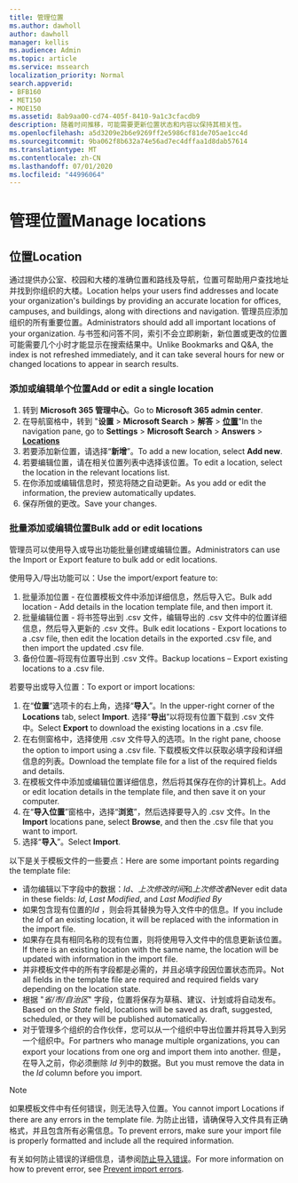 ```yaml
---
title: 管理位置
ms.author: dawholl
author: dawholl
manager: kellis
ms.audience: Admin
ms.topic: article
ms.service: mssearch
localization_priority: Normal
search.appverid:
- BFB160
- MET150
- MOE150
ms.assetid: 8ab9aa00-cd74-405f-8410-9a1c3cfacdb9
description: 随着时间推移，可能需要更新位置状态和内容以保持其相关性。
ms.openlocfilehash: a5d3209e2b6e9269ff2e5986cf81de705ae1cc4d
ms.sourcegitcommit: 9ba062f8b632a74e56ad7ec4dffaa1d8dab57614
ms.translationtype: MT
ms.contentlocale: zh-CN
ms.lasthandoff: 07/01/2020
ms.locfileid: "44996064"
---
```

# <a name="manage-locations"></a><span data-ttu-id="97052-103">管理位置</span><span class="sxs-lookup"><span data-stu-id="97052-103">Manage locations</span></span>

## <a name="location"></a><span data-ttu-id="97052-104">位置</span><span class="sxs-lookup"><span data-stu-id="97052-104">Location</span></span>

<span data-ttu-id="97052-105">通过提供办公室、校园和大楼的准确位置和路线及导航，位置可帮助用户查找地址并找到你组织的大楼。</span><span class="sxs-lookup"><span data-stu-id="97052-105">Location helps your users find addresses and locate your organization's buildings by providing an accurate location for offices, campuses, and buildings, along with directions and navigation.</span></span> <span data-ttu-id="97052-106">管理员应添加组织的所有重要位置。</span><span class="sxs-lookup"><span data-stu-id="97052-106">Administrators should add all important locations of your organization.</span></span> <span data-ttu-id="97052-107">与书签和问答不同，索引不会立即刷新，新位置或更改的位置可能需要几个小时才能显示在搜索结果中。</span><span class="sxs-lookup"><span data-stu-id="97052-107">Unlike Bookmarks and Q&A, the index is not refreshed immediately, and it can take several hours for new or changed locations to appear in search results.</span></span>

### <a name="add-or-edit-a-single-location"></a><span data-ttu-id="97052-108">添加或编辑单个位置</span><span class="sxs-lookup"><span data-stu-id="97052-108">Add or edit a single location</span></span>

1. <span data-ttu-id="97052-109">转到 **Microsoft 365 管理中心**。</span><span class="sxs-lookup"><span data-stu-id="97052-109">Go to **Microsoft 365 admin center**.</span></span>
1. <span data-ttu-id="97052-110">在导航窗格中，转到 "**设置**  >  **Microsoft Search**  >  **解答**  >  [**位置**](https://admin.microsoft.com/Adminportal/Home#/MicrosoftSearch/locations)"</span><span class="sxs-lookup"><span data-stu-id="97052-110">In the navigation pane, go to **Settings** > **Microsoft Search** > **Answers** > [**Locations**](https://admin.microsoft.com/Adminportal/Home#/MicrosoftSearch/locations)</span></span>
1. <span data-ttu-id="97052-111">若要添加新位置，请选择“**新增**”。</span><span class="sxs-lookup"><span data-stu-id="97052-111">To add a new location, select **Add new**.</span></span>
1. <span data-ttu-id="97052-112">若要编辑位置，请在相关位置列表中选择该位置。</span><span class="sxs-lookup"><span data-stu-id="97052-112">To edit a location, select the location in the relevant locations list.</span></span>
1. <span data-ttu-id="97052-113">在你添加或编辑信息时，预览将随之自动更新。</span><span class="sxs-lookup"><span data-stu-id="97052-113">As you add or edit the information, the preview automatically updates.</span></span>
1. <span data-ttu-id="97052-114">保存所做的更改。</span><span class="sxs-lookup"><span data-stu-id="97052-114">Save your changes.</span></span>

### <a name="bulk-add-or-edit-locations"></a><span data-ttu-id="97052-115">批量添加或编辑位置</span><span class="sxs-lookup"><span data-stu-id="97052-115">Bulk add or edit locations</span></span>

<span data-ttu-id="97052-116">管理员可以使用导入或导出功能批量创建或编辑位置。</span><span class="sxs-lookup"><span data-stu-id="97052-116">Administrators can use the Import or Export feature to bulk add or edit locations.</span></span>

<span data-ttu-id="97052-117">使用导入/导出功能可以：</span><span class="sxs-lookup"><span data-stu-id="97052-117">Use the import/export feature to:</span></span>

1. <span data-ttu-id="97052-118">批量添加位置 - 在位置模板文件中添加详细信息，然后导入它。</span><span class="sxs-lookup"><span data-stu-id="97052-118">Bulk add location - Add details in the location template file, and then import it.</span></span>
1. <span data-ttu-id="97052-119">批量编辑位置 - 将书签导出到 .csv 文件，编辑导出的 .csv 文件中的位置详细信息，然后导入更新的 .csv 文件。</span><span class="sxs-lookup"><span data-stu-id="97052-119">Bulk edit locations - Export locations to a .csv file, then edit the location details in the exported .csv file, and then import the updated .csv file.</span></span>
1. <span data-ttu-id="97052-120">备份位置–将现有位置导出到 .csv 文件。</span><span class="sxs-lookup"><span data-stu-id="97052-120">Backup locations – Export existing locations to a .csv file.</span></span>

<span data-ttu-id="97052-121">若要导出或导入位置：</span><span class="sxs-lookup"><span data-stu-id="97052-121">To export or import locations:</span></span>

1. <span data-ttu-id="97052-122">在“**位置**”选项卡的右上角，选择“**导入**”。</span><span class="sxs-lookup"><span data-stu-id="97052-122">In the upper-right corner of the **Locations** tab, select **Import**.</span></span>
<span data-ttu-id="97052-123">选择“**导出**”以将现有位置下载到 .csv 文件中。</span><span class="sxs-lookup"><span data-stu-id="97052-123">Select **Export** to download the existing locations in a .csv file.</span></span>
1. <span data-ttu-id="97052-124">在右侧窗格中，选择使用 .csv 文件导入的选项。</span><span class="sxs-lookup"><span data-stu-id="97052-124">In the right pane, choose the option to import using a .csv file.</span></span>
<span data-ttu-id="97052-125">下载模板文件以获取必填字段和详细信息的列表。</span><span class="sxs-lookup"><span data-stu-id="97052-125">Download the template file for a list of the required fields and details.</span></span>
1. <span data-ttu-id="97052-126">在模板文件中添加或编辑位置详细信息，然后将其保存在你的计算机上。</span><span class="sxs-lookup"><span data-stu-id="97052-126">Add or edit location details in the template file, and then save it on your computer.</span></span>
1. <span data-ttu-id="97052-127">在“**导入位置**”窗格中，选择“**浏览**”，然后选择要导入的 .csv 文件。</span><span class="sxs-lookup"><span data-stu-id="97052-127">In the **Import** locations pane, select **Browse**, and then the .csv file that you want to import.</span></span>
1. <span data-ttu-id="97052-128">选择“**导入**”。</span><span class="sxs-lookup"><span data-stu-id="97052-128">Select **Import**.</span></span>

<span data-ttu-id="97052-129">以下是关于模板文件的一些要点：</span><span class="sxs-lookup"><span data-stu-id="97052-129">Here are some important points regarding the template file:</span></span>

- <span data-ttu-id="97052-130">请勿编辑以下字段中的数据：*Id*、*上次修改时间*和*上次修改者*</span><span class="sxs-lookup"><span data-stu-id="97052-130">Never edit data in these fields: *Id*, *Last Modified*, and *Last Modified By*</span></span>
- <span data-ttu-id="97052-131">如果包含现有位置的*Id* ，则会将其替换为导入文件中的信息。</span><span class="sxs-lookup"><span data-stu-id="97052-131">If you include the *Id* of an existing location, it will be replaced with the information in the import file.</span></span>
- <span data-ttu-id="97052-132">如果存在具有相同名称的现有位置，则将使用导入文件中的信息更新该位置。</span><span class="sxs-lookup"><span data-stu-id="97052-132">If there is an existing location with the same name, the location will be updated with information in the import file.</span></span>
- <span data-ttu-id="97052-133">并非模板文件中的所有字段都是必需的，并且必填字段因位置状态而异。</span><span class="sxs-lookup"><span data-stu-id="97052-133">Not all fields in the template file are required and required fields vary depending on the location state.</span></span>
- <span data-ttu-id="97052-134">根据 "*省/市/自治区*" 字段，位置将保存为草稿、建议、计划或将自动发布。</span><span class="sxs-lookup"><span data-stu-id="97052-134">Based on the *State* field, locations will be saved as draft, suggested, scheduled, or they will be published automatically.</span></span>
- <span data-ttu-id="97052-135">对于管理多个组织的合作伙伴，您可以从一个组织中导出位置并将其导入到另一个组织中。</span><span class="sxs-lookup"><span data-stu-id="97052-135">For partners who manage multiple organizations, you can export your locations from one org and import them into another.</span></span> <span data-ttu-id="97052-136">但是，在导入之前，你必须删除 *Id* 列中的数据。</span><span class="sxs-lookup"><span data-stu-id="97052-136">But you must remove the data in the *Id* column before you import.</span></span>

> [!NOTE]
> <span data-ttu-id="97052-137">如果模板文件中有任何错误，则无法导入位置。</span><span class="sxs-lookup"><span data-stu-id="97052-137">You cannot import Locations if there are any errors in the template file.</span></span> <span data-ttu-id="97052-138">为防止出错，请确保导入文件具有正确格式，并且包含所有必需信息。</span><span class="sxs-lookup"><span data-stu-id="97052-138">To prevent errors, make sure your import file is properly formatted and include all the required information.</span></span>

<span data-ttu-id="97052-139">有关如何防止错误的详细信息，请参阅[防止导入错误](manage-bookmarks.md#prevent-import-errors)。</span><span class="sxs-lookup"><span data-stu-id="97052-139">For more information on how to prevent error, see [Prevent import errors](manage-bookmarks.md#prevent-import-errors).</span></span>
